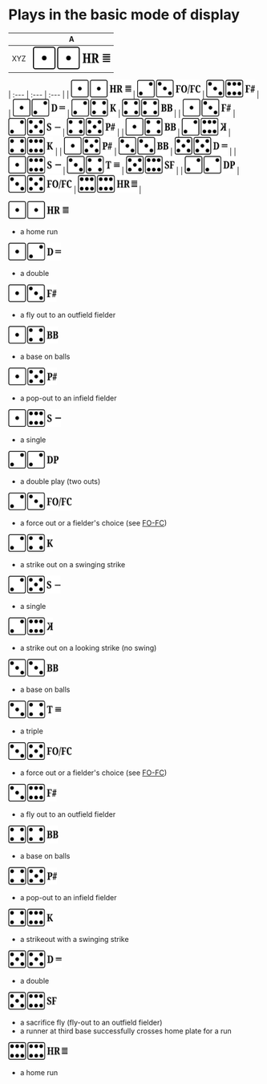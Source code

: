 # Plays in the basic mode of display

| |A|
| :---: | :---: |
| XYZ| <img src="../shared/z-1-1.png" height="45px"/> |
 
 | :--- | :--- | :--- | 
 | [<img src="../shared/z-1-1.png" height="35px"/>](#z11) | [<img src="../shared/z-2-3.png" height="35px"/>](#z11) | [<img src="../shared/z-3-6.png" height="35px"/>](#z11) | 
 | [<img src="../shared/z-1-2.png" height="35px"/>](#z12) | [<img src="../shared/z-2-4.png" height="35px"/>](#z12) | [<img src="../shared/z-4-4.png" height="35px"/>](#z12) | 
 | [<img src="../shared/z-1-3.png" height="35px"/>](#z13) | [<img src="../shared/z-2-5.png" height="35px"/>](#z13) | [<img src="../shared/z-4-5.png" height="35px"/>](#z13) | 
 | [<img src="../shared/z-1-4.png" height="35px"/>](#z14) | [<img src="../shared/z-2-6.png" height="35px"/>](#z14) | [<img src="../shared/z-4-6.png" height="35px"/>](#z14) | 
 | [<img src="../shared/z-1-5.png" height="35px"/>](#z15) | [<img src="../shared/z-3-3.png" height="35px"/>](#z15) | [<img src="../shared/z-5-5.png" height="35px"/>](#z15) | 
 | [<img src="../shared/z-1-6.png" height="35px"/>](#z16) | [<img src="../shared/z-3-4.png" height="35px"/>](#z16) | [<img src="../shared/z-5-6.png" height="35px"/>](#z16) | 
 | [<img src="../shared/z-2-2.png" height="35px"/>](#z22) | [<img src="../shared/z-3-5.png" height="35px"/>](#z22) | [<img src="../shared/z-6-6.png" height="35px"/>](#z22) | 


<img id="z11" src="../shared/z-1-1.png" height="35px"/>

- a home run

<img id="z12" src="../shared/z-1-2.png" height="35px"/>

- a double

<img id="z13" src="../shared/z-1-3.png" height="35px"/>

- a fly out to an outfield fielder

<img id="z14" src="../shared/z-1-4.png" height="35px"/>

- a base on balls

<img id="z15" src="../shared/z-1-5.png" height="35px"/>

- a pop-out to an infield fielder

<img id="z16" src="../shared/z-1-6.png" height="35px"/>

- a single

<img id="z22" src="../shared/z-2-2.png" height="35px"/>

- a double play (two outs)

<img id="z23" src="../shared/z-2-3.png" height="35px"/>

- a force out or a fielder's choice (see [FO-FC](#fo-fc))

<img id="z24" src="../shared/z-2-4.png" height="35px"/>

- a strike out on a swinging strike

<img id="z25" src="../shared/z-2-5.png" height="35px"/>

- a single

<img id="z26" src="../shared/z-2-6.png" height="35px"/>

- a strike out on a looking strike (no swing)

<img id="z33" src="../shared/z-3-3.png" height="35px"/>

- a base on balls

<img id="z34" src="../shared/z-3-4.png" height="35px"/>

- a triple

<img id="z35" src="../shared/z-3-5.png" height="35px"/>

- a force out or a fielder's choice (see [FO-FC](#fo-fc))

<img id="z36" src="../shared/z-3-6.png" height="35px"/>

- a fly out to an outfield fielder

<img id="z44" src="../shared/z-4-4.png" height="35px"/>

- a base on balls

<img id="z45" src="../shared/z-4-5.png" height="35px"/>

- a pop-out to an infield fielder

<img id="z46" src="../shared/z-4-6.png" height="35px"/>

- a strikeout with a swinging strike

<img id="z55" src="../shared/z-5-5.png" height="35px"/>

- a double

<img id="z56" src="../shared/z-5-6.png" height="35px"/>

- a sacrifice fly (fly-out to an outfield fielder)
- a runner at third base successfully crosses home plate for a run

<img id="z66" src="../shared/z-6-6.png" height="35px"/>

- a home run



